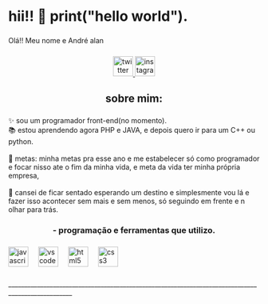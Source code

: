 <h1 align="left">hii!! 👋 print("hello world").</h1>

###

<p align="left">Olá!!  Meu nome e André alan</p>

###

<div align="center">
  <a href="https://x.com/aLanxshl" target="_blank">
    <img src="https://img.shields.io/static/v1?message=Twitter&logo=twitter&label=&color=000&logoColor=black&labelColor=&style=for-the-badge" height="40" alt="twitter logo"  />
  </a>
  <a href="https://www.instagram.com/an_alanps/" target="_blank">
    <img src="https://img.shields.io/static/v1?message=Instagram&logo=instagram&label=&color=E4405F&logoColor=white&labelColor=&style=for-the-badge" height="40" alt="instagram logo"  />
  </a>
</div>

###

<h2 align="center">sobre mim:</h2>

###

<p align="left">✨ sou um programador front-end(no momento).<br>📚 estou aprendendo agora PHP e JAVA, e depois quero ir para um C++ ou python.<br><br>🎯 metas: minha metas pra esse ano e me estabelecer só como programador e focar nisso ate o fim da minha vida, e meta da vida ter minha própria empresa,<br><br>🎲 cansei de ficar sentado esperando um destino e simplesmente vou lá e fazer isso acontecer sem mais e sem menos, só seguindo em  frente e n olhar para trás.</p>

###

<h3 align="center">- programação e ferramentas que utilizo.</h3>

###

<div align="left">
  <img src="https://cdn.jsdelivr.net/gh/devicons/devicon/icons/javascript/javascript-plain.svg" height="40" alt="javascript logo"  />
  <img width="12" />
  <img src="https://cdn.jsdelivr.net/gh/devicons/devicon/icons/vscode/vscode-original.svg" height="40" alt="vscode logo"  />
  <img width="12" />
  <img src="https://cdn.jsdelivr.net/gh/devicons/devicon/icons/html5/html5-plain-wordmark.svg" height="40" alt="html5 logo"  />
  <img width="12" />
  <img src="https://cdn.jsdelivr.net/gh/devicons/devicon/icons/css3/css3-plain-wordmark.svg" height="40" alt="css3 logo"  />
</div>

###

<p align="left">__________________________________________________________________________________________________</p>

###
